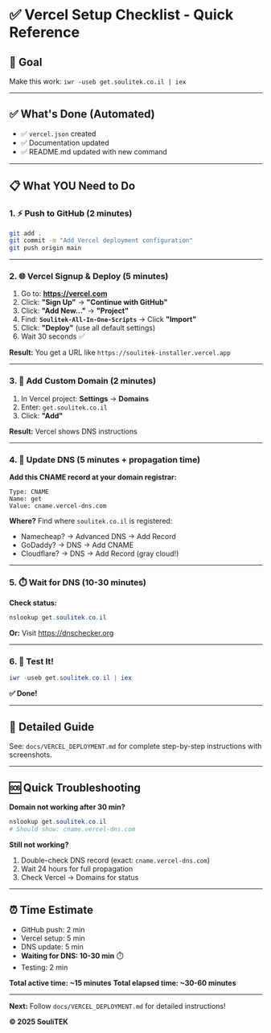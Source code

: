 # ✅ Vercel Setup Checklist - Quick Reference

## 🎯 Goal
Make this work: `iwr -useb get.soulitek.co.il | iex`

---

## ✅ What's Done (Automated)

- ✅ `vercel.json` created
- ✅ Documentation updated
- ✅ README.md updated with new command

---

## 📋 What YOU Need to Do

### 1. ⚡ Push to GitHub (2 minutes)

```bash
git add .
git commit -m "Add Vercel deployment configuration"
git push origin main
```

---

### 2. 🌐 Vercel Signup & Deploy (5 minutes)

1. Go to: **https://vercel.com**
2. Click: **"Sign Up"** → **"Continue with GitHub"**
3. Click: **"Add New..."** → **"Project"**
4. Find: **`Soulitek-All-In-One-Scripts`** → Click **"Import"**
5. Click: **"Deploy"** (use all default settings)
6. Wait 30 seconds ✅

**Result:** You get a URL like `https://soulitek-installer.vercel.app`

---

### 3. 🔗 Add Custom Domain (2 minutes)

1. In Vercel project: **Settings** → **Domains**
2. Enter: `get.soulitek.co.il`
3. Click: **"Add"**

**Result:** Vercel shows DNS instructions

---

### 4. 🔧 Update DNS (5 minutes + propagation time)

**Add this CNAME record at your domain registrar:**

```
Type: CNAME
Name: get
Value: cname.vercel-dns.com
```

**Where?** Find where `soulitek.co.il` is registered:
- Namecheap? → Advanced DNS → Add Record
- GoDaddy? → DNS → Add CNAME
- Cloudflare? → DNS → Add Record (gray cloud!)

---

### 5. ⏱️ Wait for DNS (10-30 minutes)

**Check status:**
```powershell
nslookup get.soulitek.co.il
```

**Or:** Visit https://dnschecker.org

---

### 6. 🎉 Test It!

```powershell
iwr -useb get.soulitek.co.il | iex
```

**✅ Done!**

---

## 📖 Detailed Guide

See: `docs/VERCEL_DEPLOYMENT.md` for complete step-by-step instructions with screenshots.

---

## 🆘 Quick Troubleshooting

**Domain not working after 30 min?**
```powershell
nslookup get.soulitek.co.il
# Should show: cname.vercel-dns.com
```

**Still not working?**
1. Double-check DNS record (exact: `cname.vercel-dns.com`)
2. Wait 24 hours for full propagation
3. Check Vercel → Domains for status

---

## ⏰ Time Estimate

- GitHub push: 2 min
- Vercel setup: 5 min
- DNS update: 5 min
- **Waiting for DNS: 10-30 min** ⏱️
- Testing: 2 min

**Total active time: ~15 minutes**
**Total elapsed time: ~30-60 minutes**

---

**Next:** Follow `docs/VERCEL_DEPLOYMENT.md` for detailed instructions!

**© 2025 SouliTEK**

